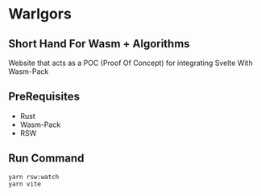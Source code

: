 # Warlgors

## Short Hand For Wasm + Algorithms

Website that acts as a POC (Proof Of Concept) for integrating Svelte With Wasm-Pack

## PreRequisites

- Rust
- Wasm-Pack
- RSW

## Run Command

```
yarn rsw:watch
yarn vite
```
